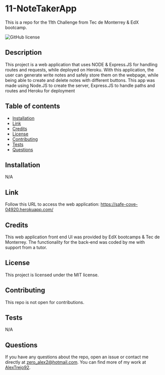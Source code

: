 # 11-NoteTakerApp
This is a repo for the 11th Challenge from Tec de Monterrey &amp; EdX bootcamp.

![GitHub license](https://img.shields.io/badge/license-MIT-blue.svg)

## Description

This project is a web application that uses NODE & Express.JS for handling routes and requests, while deployed on Heroku. With this application, the user can generate write notes and safely store them on the webpage, while being able to create and delete notes with different buttons. This app was made using Node.JS to create the server, Express.JS to handle paths and routes and Heroku for deployment

## Table of contents

- [Installation](#installation)
- [Link](#link)
- [Credits](#credits)
- [License](#license)
- [Contributing](#contributing)
- [Tests](#tests)
- [Questions](#questions)

## Installation
N/A

## Link
Follow this URL to access the web application: https://safe-cove-04920.herokuapp.com/

## Credits
This web application front end UI was provided by EdX bootcamps & Tec de Monterrey. The functionality for the back-end was coded by me with support from a tutor.

## License
This project is licensed under the MIT license.

## Contributing
This repo is not open for contributions.

## Tests
N/A

## Questions
If you have any questions about the repo, open an issue or contact me directly at zero_alex2@hotmail.com. You can find more of my work at [AlexTrejo92](https://github.com/AlexTrejo92).